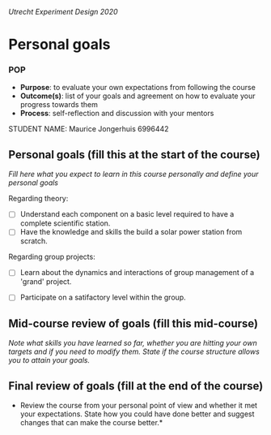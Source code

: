 *Utrecht Experiment Design 2020*

# Personal goals

### POP

+ **Purpose**: to evaluate your own expectations from following the course
+ **Outcome(s)**: list of your goals and agreement on how to evaluate your progress towards them
+ **Process**: self-reflection and discussion with your mentors

STUDENT NAME: Maurice Jongerhuis 6996442

## Personal goals (fill this at the start of the course)
*Fill here what you expect to learn in this course personally and define your personal goals*

Regarding theory:
+ [ ] Understand each component on a basic level required to have a complete scientific station.
+ [ ] Have the knowledge and skills the build a solar power station from scratch.

Regarding group projects:
+ [ ] Learn about the dynamics and interactions of group management  of a 'grand' project.
+ [ ] Participate on a satifactory level within the group.


## Mid-course review of goals (fill this mid-course)
*Note what skills you have learned so far, whether you are hitting your own targets and if you need to modify them. State if the course structure allows you to attain your goals.*


## Final review of goals (fill at the end of the course)
* Review the course from your personal point of view and whether it met your expectations. State how you could have done better and suggest changes that can make the course better.* 
